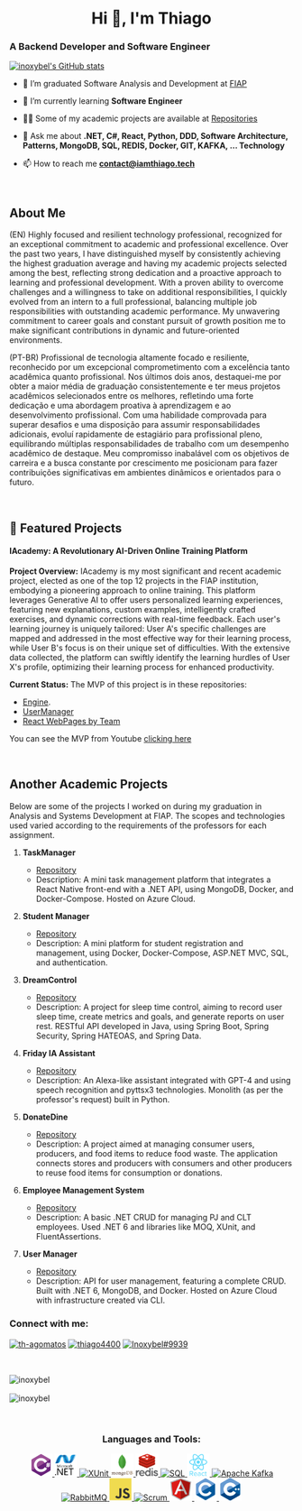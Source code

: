 <h1 align="center">Hi 👋, I'm Thiago</h1>
<h3 align="left">A Backend Developer and Software Engineer</h3>

[![inoxybel's GitHub stats](https://github-readme-stats.vercel.app/api?username=inoxybel&count_private=true&show_icons=true&include_all_commits=true&title_color=ff0000&text_color=f4f0f0&icon_color=eb0000&border_color=c70000&bg_color=000000&border_radius=10&theme=codeSTACKr)](https://github.com/anuraghazra/github-readme-stats)

- 🔭 I’m graduated Software Analysis and Development at [FIAP](https://www.fiap.com.br/graduacao/tecnologo/analise-e-desenvolvimento-de-sistemas/)

- 🌱 I’m currently learning **Software Engineer**

- 👨‍💻 Some of my academic projects are available at [Repositories](https://github.com/Inoxybel?tab=repositories)

- 💬 Ask me about **.NET, C#, React, Python, DDD, Software Architecture, Patterns, MongoDB, SQL, REDIS, Docker, GIT, KAFKA, ... Technology**

- 📫 How to reach me **contact@iamthiago.tech**

<br>

<h2 align="left">About Me</h2>
<p>(EN) Highly focused and resilient technology professional, recognized for an exceptional commitment to academic and professional excellence. Over the past two years, I have distinguished myself by consistently achieving the highest graduation average and having my academic projects selected among the best, reflecting strong dedication and a proactive approach to learning and professional development. With a proven ability to overcome challenges and a willingness to take on additional responsibilities, I quickly evolved from an intern to a full professional, balancing multiple job responsibilities with outstanding academic performance. My unwavering commitment to career goals and constant pursuit of growth position me to make significant contributions in dynamic and future-oriented environments.</p>

<p>(PT-BR) Profissional de tecnologia altamente focado e resiliente, reconhecido por um excepcional comprometimento com a excelência tanto acadêmica quanto profissional. Nos últimos dois anos, destaquei-me por obter a maior média de graduação consistentemente e ter meus projetos acadêmicos selecionados entre os melhores, refletindo uma forte dedicação e uma abordagem proativa à aprendizagem e ao desenvolvimento profissional. Com uma habilidade comprovada para superar desafios e uma disposição para assumir responsabilidades adicionais, evoluí rapidamente de estagiário para profissional pleno, equilibrando múltiplas responsabilidades de trabalho com um desempenho acadêmico de destaque. Meu compromisso inabalável com os objetivos de carreira e a busca constante por crescimento me posicionam para fazer contribuições significativas em ambientes dinâmicos e orientados para o futuro.</p>

<br>

<h2 align="left"> 🌟 Featured Projects</h2>

#### IAcademy: A Revolutionary AI-Driven Online Training Platform

**Project Overview:**
IAcademy is my most significant and recent academic project, elected as one of the top 12 projects in the FIAP institution, embodying a pioneering approach to online training. This platform leverages Generative AI to offer users personalized learning experiences, featuring new explanations, custom examples, intelligently crafted exercises, and dynamic corrections with real-time feedback. Each user's learning journey is uniquely tailored: User A's specific challenges are mapped and addressed in the most effective way for their learning process, while User B's focus is on their unique set of difficulties. With the extensive data collected, the platform can swiftly identify the learning hurdles of User X's profile, optimizing their learning process for enhanced productivity.

**Current Status:**
The MVP of this project is in these repositories:
- [Engine](https://github.com/Inoxybel/iacademy-v2.git). 
- [UserManager](https://github.com/Inoxybel/iacademy-user-api.git)
- [React WebPages by Team](https://github.com/Inoxybel/iacademy-web.git)

You can see the MVP from Youtube [clicking here](https://youtu.be/v2cBOtP9_tk)

<br>

## Another Academic Projects

Below are some of the projects I worked on during my graduation in Analysis and Systems Development at FIAP. The scopes and technologies used varied according to the requirements of the professors for each assignment.

1. **TaskManager**
   - [Repository](https://github.com/Inoxybel/CP2-DevOps-3Sem)
   - Description: A mini task management platform that integrates a React Native front-end with a .NET API, using MongoDB, Docker, and Docker-Compose. Hosted on Azure Cloud.

2. **Student Manager**
   - [Repository](https://github.com/Inoxybel/CP3-DevOps-3Sem)
   - Description: A mini platform for student registration and management, using Docker, Docker-Compose, ASP.NET MVC, SQL, and authentication.

3. **DreamControl**
   - [Repository](https://github.com/Inoxybel/DreamControl)
   - Description: A project for sleep time control, aiming to record user sleep time, create metrics and goals, and generate reports on user rest. RESTful API developed in Java, using Spring Boot, Spring Security, Spring HATEOAS, and Spring Data.

4. **Friday IA Assistant**
   - [Repository](https://github.com/Inoxybel/Assistente_CP2_IA)
   - Description: An Alexa-like assistant integrated with GPT-4 and using speech recognition and pyttsx3 technologies. Monolith (as per the professor's request) built in Python.

5. **DonateDine**
   - [Repository](https://github.com/Inoxybel/DonateDine)
   - Description: A project aimed at managing consumer users, producers, and food items to reduce food waste. The application connects stores and producers with consumers and other producers to reuse food items for consumption or donations.

6. **Employee Management System**
   - [Repository](https://github.com/Inoxybel/CP4Enterprise)
   - Description: A basic .NET CRUD for managing PJ and CLT employees. Used .NET 6 and libraries like MOQ, XUnit, and FluentAssertions.

7. **User Manager**
   - [Repository](https://github.com/Inoxybel/Devops-Cp2-2S)
   - Description: API for user management, featuring a complete CRUD. Built with .NET 6, MongoDB, and Docker. Hosted on Azure Cloud with infrastructure created via CLI.

<h3 align="left">Connect with me:</h3>
<p align="left">
<a href="https://linkedin.com/in/th-agomatos" target="blank"><img align="center" src="https://raw.githubusercontent.com/rahuldkjain/github-profile-readme-generator/master/src/images/icons/Social/linked-in-alt.svg" alt="th-agomatos" height="30" width="40" /></a>
<a href="https://www.youtube.com/c/thiago4400" target="blank"><img align="center" src="https://raw.githubusercontent.com/rahuldkjain/github-profile-readme-generator/master/src/images/icons/Social/youtube.svg" alt="thiago4400" height="30" width="40" /></a>
<a href="https://discord.gg/Inoxybel#9939" target="blank"><img align="center" src="https://raw.githubusercontent.com/rahuldkjain/github-profile-readme-generator/master/src/images/icons/Social/discord.svg" alt="Inoxybel#9939" height="30" width="40" /></a>
</p><br>

<p align="left"><img align="center" src="https://github-readme-stats.vercel.app/api/top-langs?username=inoxybel&langs_count=4&show_icons=true&locale=en" alt="inoxybel" /></p>

<p align="left"><img align="center" src="https://github-readme-streak-stats.herokuapp.com/?user=inoxybel&" alt="inoxybel" /></p>

<br>
<h3 align="center">Languages and Tools:</h3>
<p align="center">
 <a href="https://docs.microsoft.com/en-us/dotnet/csharp/" target="_blank" rel="noreferrer"> <img src="https://raw.githubusercontent.com/devicons/devicon/master/icons/csharp/csharp-original.svg" alt="csharp" width="40" height="40"/> </a>
 <a href="https://dotnet.microsoft.com/" target="_blank" rel="noreferrer"> <img src="https://raw.githubusercontent.com/devicons/devicon/master/icons/dot-net/dot-net-original-wordmark.svg" alt=".NET" width="40" height="40"/> </a>
 <a href="https://xunit.net/" target="_blank" rel="noreferrer"> <img src="https://dotnetfoundation.org/images/default-source/projects/xunit.jpg" alt="XUnit" width="40" height="40"/> </a>
 <a href="https://www.mongodb.com/" target="_blank" rel="noreferrer"> <img src="https://raw.githubusercontent.com/devicons/devicon/master/icons/mongodb/mongodb-original-wordmark.svg" alt="MongoDB" width="40" height="40"/> </a>
 <a href="https://redis.io/" target="_blank" rel="noreferrer"> <img src="https://raw.githubusercontent.com/devicons/devicon/master/icons/redis/redis-original-wordmark.svg" alt="Redis" width="40" height="40"/> </a>
 <a href="https://www.w3schools.com/sql/" target="_blank" rel="noreferrer"> <img src="https://www.vectorlogo.zone/logos/sqlite/sqlite-icon.svg" alt="SQL" width="40" height="40"/> </a>
 <a href="https://reactnative.dev/" target="_blank" rel="noreferrer"> <img src="https://raw.githubusercontent.com/devicons/devicon/master/icons/react/react-original-wordmark.svg" alt="React Native" width="40" height="40"/> </a>
 <a href="https://kafka.apache.org/" target="_blank" rel="noreferrer"> <img src="https://www.vectorlogo.zone/logos/apache_kafka/apache_kafka-icon.svg" alt="Apache Kafka" width="40" height="40"/> </a>
 <a href="https://www.rabbitmq.com/" target="_blank" rel="noreferrer"> <img src="https://www.vectorlogo.zone/logos/rabbitmq/rabbitmq-icon.svg" alt="RabbitMQ" width="40" height="40"/> </a>
 <a href="https://developer.mozilla.org/en-US/docs/Web/JavaScript" target="_blank" rel="noreferrer"> <img src="https://raw.githubusercontent.com/devicons/devicon/master/icons/javascript/javascript-original.svg" alt="javascript" width="40" height="40"/> </a>
 <a href="https://www.scrum.org/" target="_blank" rel="noreferrer"> <img src="https://www.svgrepo.com/show/372946/scrum.svg" alt="Scrum" width="40" height="40"/> </a>
 <a href="https://angular.io/" target="_blank" rel="noreferrer"> <img src="https://raw.githubusercontent.com/devicons/devicon/master/icons/angularjs/angularjs-original.svg" alt="Angular" width="40" height="40"/> </a>
 <a href="https://www.w3schools.com/c/" target="_blank" rel="noreferrer"> <img src="https://raw.githubusercontent.com/devicons/devicon/master/icons/c/c-original.svg" alt="c" width="40" height="40"/> </a>
 <a href="https://www.w3schools.com/cpp/" target="_blank" rel="noreferrer"> <img src="https://raw.githubusercontent.com/devicons/devicon/master/icons/cplusplus/cplusplus-original.svg" alt="cplusplus" width="40" height="40"/> </a>
</p>
